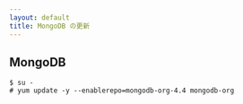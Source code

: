 ```yaml
---
layout: default
title: MongoDB の更新
---
```


## MongoDB

~~~
$ su -
# yum update -y --enablerepo=mongodb-org-4.4 mongodb-org
~~~

